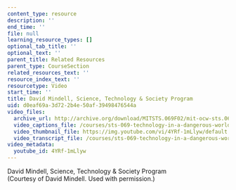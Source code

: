 ```yaml
---
content_type: resource
description: ''
end_time: ''
file: null
learning_resource_types: []
optional_tab_title: ''
optional_text: ''
parent_title: Related Resources
parent_type: CourseSection
related_resources_text: ''
resource_index_text: ''
resourcetype: Video
start_time: ''
title: David Mindell, Science, Technology & Society Program
uid: d0eaf69a-3d72-2b4e-50af-39498476544a
video_files:
  archive_url: http://archive.org/download/MITSTS.069F02/mit-ocw-sts.069-mindell-01oct01-220k.mp4
  video_captions_file: /courses/sts-069-technology-in-a-dangerous-world-fall-2002/7d2ea96adfc551a5ae3139c04abd7deb_4YRf-1mLlyw.vtt
  video_thumbnail_file: https://img.youtube.com/vi/4YRf-1mLlyw/default.jpg
  video_transcript_file: /courses/sts-069-technology-in-a-dangerous-world-fall-2002/7787c31c511bf80ea27daa18e3cdc643_4YRf-1mLlyw.pdf
video_metadata:
  youtube_id: 4YRf-1mLlyw
---
```


David Mindell, Science, Technology & Society Program  
(Courtesy of David Mindell. Used with permission.)